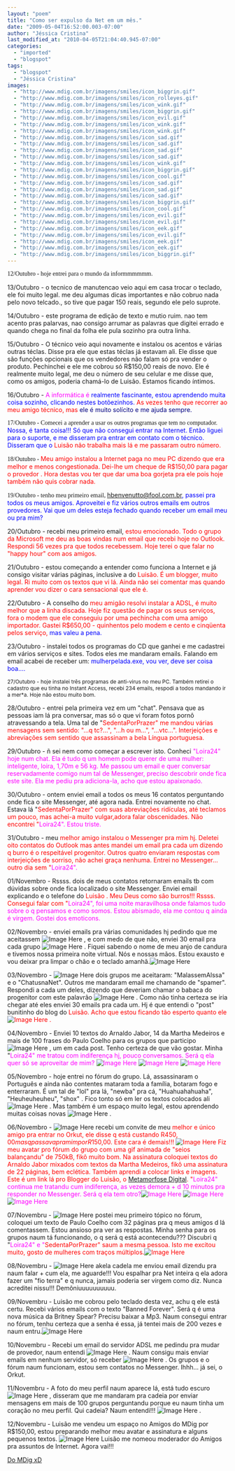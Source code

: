```yaml
---
layout: "poem"
title: "Como ser expulso da Net em um mês."
date: "2009-05-04T16:52:00.003-07:00"
author: "Jéssica Cristina"
last_modified_at: "2010-04-05T21:04:40.945-07:00"
categories:
  - "imported"
  - "blogspot"
tags:
  - "blogspot"
  - "Jéssica Cristina"
images:
  - "http://www.mdig.com.br/imagens/smiles/icon_biggrin.gif"
  - "http://www.mdig.com.br/imagens/smiles/icon_rolleyes.gif"
  - "http://www.mdig.com.br/imagens/smiles/icon_wink.gif"
  - "http://www.mdig.com.br/imagens/smiles/icon_biggrin.gif"
  - "http://www.mdig.com.br/imagens/smiles/icon_evil.gif"
  - "http://www.mdig.com.br/imagens/smiles/icon_wink.gif"
  - "http://www.mdig.com.br/imagens/smiles/icon_wink.gif"
  - "http://www.mdig.com.br/imagens/smiles/icon_sad.gif"
  - "http://www.mdig.com.br/imagens/smiles/icon_sad.gif"
  - "http://www.mdig.com.br/imagens/smiles/icon_sad.gif"
  - "http://www.mdig.com.br/imagens/smiles/icon_sad.gif"
  - "http://www.mdig.com.br/imagens/smiles/icon_wink.gif"
  - "http://www.mdig.com.br/imagens/smiles/icon_biggrin.gif"
  - "http://www.mdig.com.br/imagens/smiles/icon_cool.gif"
  - "http://www.mdig.com.br/imagens/smiles/icon_sad.gif"
  - "http://www.mdig.com.br/imagens/smiles/icon_sad.gif"
  - "http://www.mdig.com.br/imagens/smiles/icon_sad.gif"
  - "http://www.mdig.com.br/imagens/smiles/icon_biggrin.gif"
  - "http://www.mdig.com.br/imagens/smiles/icon_cool.gif"
  - "http://www.mdig.com.br/imagens/smiles/icon_evil.gif"
  - "http://www.mdig.com.br/imagens/smiles/icon_evil.gif"
  - "http://www.mdig.com.br/imagens/smiles/icon_eek.gif"
  - "http://www.mdig.com.br/imagens/smiles/icon_evil.gif"
  - "http://www.mdig.com.br/imagens/smiles/icon_eek.gif"
  - "http://www.mdig.com.br/imagens/smiles/icon_eek.gif"
  - "http://www.mdig.com.br/imagens/smiles/icon_biggrin.gif"
---
```


<p align="left"><span style="font-family:Verdana;">12/Outubro - hoje entrei para o mundo da informmmmmm.

13/Outubro - o tecnico de manutencao veio aqui em casa trocar o teclado, ele foi muito legal. me deu algumas dicas importantes e não cobruo nada pelo novo telcado.,       so tive que pagar 150 reais, segundo ele pelo suprote.

14/Outubro - este programa de edição de    texto e mutio   ruim. nao tem acento pras palarvas, nao       consigo arrumar as     palavras que digitei    errado e quando chega no final da  folha    ele pula sozinho pra outra linha.

15/Outubro - O técnico veio aqui novamente e instalou os acentos e várias outras téclas. Disse pra ele que estas téclas já estavam ali. Ele disse que são funções opcionais que os vendedores não falam só pra vender o produto. Pechinchei e ele me cobrou só R$150,00 reais de novo. Ele é realmente muito legal, me deu o número de seu celular e me disse que, como os amigos, poderia chamá-lo de Luisão. Estamos ficando íntimos.

16/Outubro - </span><span style="color: rgb(255, 0, 255);"> A informática é </span><span style="color: rgb(0, 0, 255);"> realmente fascinante,  estou aprendendo muita coisa sozinho,  clicando nestes botõezinhos. </span><span style="color: rgb(255, 0, 0);"> As vezes tenho que recorrer ao meu amigo técnico, mas </span><span style="color: rgb(0, 0, 128);"> ele é muito solícito e me ajuda sempre.

</span><span style="font-family:Verdana;">17/Outubro - Comecei a aprender a usar os outros programas que tem no computador.   </span><span style="color: rgb(0, 0, 255);"> Nossa, é tanta coisa!!! Só que não consegui entrar na Internet. Então liguei para o suporte, e me disseram pra entrar em contato com o técnico. Disseram que o </span><span style="color: rgb(255, 0, 0);"> Luisão não trabalha mais lá e me passaram outro número.

</span><span style="font-family:Verdana;">

</span><span style="font-family:Verdana;">18/Outubro - </span><span style="color: rgb(255, 0, 0);">Meu amigo instalou a Internet paga no meu PC dizendo que era melhor e menos congestionada. Dei-lhe um cheque de R$150,00 para pagar o provedor . Hora destas vou ter que dar uma boa gorjeta pra ele pois hoje também não quis cobrar nada.

</span><span style="font-family:Verdana;">

</span><span style="font-family:Verdana;">19/Outubro - tenho meu primeiro email, </span><span style="color: rgb(0, 0, 255);">hbenvenutto@fool.com.br, passei pra todos os meus amigos. Aproveitei e fiz vários outros emails em outros provedores. Vai que um deles esteja fechado quando receber um email meu ou pra mim?

20/Outubro - recebi meu primeiro email, </span><span style="color: rgb(255, 0, 0);"> estou emocionado. Todo o grupo da Microsoft me deu as boas vindas num email que recebi hoje no Outlook. Respondi 56 vezes pra que todos recebessem. Hoje terei o que falar no "happy hour" com aos amigos.

21/Outubro - estou começando a entender como funciona a Internet e já consigo visitar várias páginas, inclusive a do </span><span style="color: rgb(255, 0, 0);">Luisão. É um blogger, muito legal. Ri muito com os textos que vi lá. Ainda não sei comentar mas quando aprender vou dizer o cara sensacional que ele é.

22/Outubro - A conselho do </span><span style="color: rgb(255, 0, 0);"> meu amigão resolvi instalar a ADSL, é muito melhor que a linha discada. Hoje fiz questão de pagar os seus serviços, fora o modem que ele conseguiu por uma pechincha com uma amigo importador. Gastei R$650,00 - quinhentos pelo modem e cento e cinqüenta pelos serviço, </span><span style="color: rgb(0, 0, 255);"> mas valeu a pena.

23/Outubro - instalei todos os programas do CD que ganhei e me cadastrei em vários serviços e sites. Todos eles me mandaram emails. Falando em email acabei de receber um: </span><span style="color: rgb(0, 0, 255);">mulherpelada.exe, vou ver, deve ser coisa boa....

</span><span style="font-size:85%;"> 27/Outubro - hoje instalei três programas de anti-virus no meu PC. Também retirei o cadastro que eu tinha no Instant Access, recebi 234 emails, respodi a todos mandando ir a mer*a.  Hoje não estou muito bom.

28/Outubro - entrei pela primeira vez em um "chat". Pensava que as pessoas iam lá pra conversar, mas só o que vi foram fotos pornô atravessando a tela. Uma tal de "</span><span style="color: rgb(255, 0, 0);">SedentaPorPrazer" me mandou várias mensagens sem sentido: "...q tc?...", "...h ou m...", "...vtc...". Interjeições e abreviações sem sentido que assassinam a bela Língua portuguesa.

29/Outubro - ñ sei nem como começar a escrever isto. Conheci </span><span style="color: rgb(255, 0, 255);"> "Loira24" hoje num chat. Ela é tudo q um homem pode querer de uma mulher: inteligente, loira, 1,70m e 56 kg. Me passou um email e quer conversar reservadamente comigo num tal de Messenger, preciso descobrir onde fica este site. Ela me pediu pra adiciona-la, acho que estou apaixonado.

30/Outubro - ontem enviei email a todos os meus 16 contatos perguntando onde fica o site Messenger, até agora nada. Entrei novamente no chat. Estava lá "</span><span style="color: rgb(255, 0, 0);">SedentaPorPrazer" com suas abreviações ridículas, até teclamos um pouco, mas achei-a muito vulgar,adora falar obscenidades. Não encontrei "</span><span style="color: rgb(255, 0, 255);">Loira24". Estou triste.

31/Outubro - meu </span><span style="color: rgb(255, 0, 0);"> melhor amigo instalou o Messenger pra mim hj. Deletei oito contatos do Outlook mas antes mandei um email pra cada um dizendo q burro é o respeitável progenitor. Outros quatro enviaram respostas com interjeições de sorriso, não achei graça nenhuma. Entrei no Messenger... outro dia sem "</span><span style="color: rgb(255, 0, 255);">Loira24".

01/Novembro - Rssss. dois de meus contatos retornaram emails tb com dúvidas sobre onde fica localizado o site Messenger. Enviei email explicando e o telefone do </span><span style="color: rgb(255, 0, 0);"> Luisão . Meu Deus como são burros!!! Rssss. Consegui falar com "</span><span style="color: rgb(255, 0, 255);">Loira24", foi uma noite maravilhosa onde falamos tudo sobre o q pensamos e como somos. Estou abismado, ela me contou q ainda é virgem. Gostei dos emoticons.

02/Novembro - enviei emails pra várias comunidades             hj pedindo que me aceitassem ![Image Here](http://www.mdig.com.br/imagens/smiles/icon_biggrin.gif)
, e com medo de que não, enviei 30 email pra cada grupo ![Image Here](http://www.mdig.com.br/imagens/smiles/icon_rolleyes.gif)
. Fiquei sabendo o nome de meu anjo de candura e tivemos nossa primeira noite virtual. Nós e nossas mãos. Estou exausto e vou deixar pra limpar o chão e o teclado amanhã.![Image Here](http://www.mdig.com.br/imagens/smiles/icon_wink.gif)

03/Novembro - ![Image Here](http://www.mdig.com.br/imagens/smiles/icon_biggrin.gif)
 dois grupos me aceitaram: "MalassemAlssa" e o "ChatusnaNet". Outros me mandaram email me chamando de "spamer". Respondi a cada um deles, dizendo que deveriam chamar o babaca do progenitor com este palavrão ![Image Here](http://www.mdig.com.br/imagens/smiles/icon_evil.gif)
. Como não tinha certeza se iria chegar até eles enviei 30 emails pra cada um. Hj é que entendi o "post" bunitinho do blog do </span><span style="color: rgb(255, 0, 0);">Luisão. Acho que estou ficando tão esperto quanto ele ![Image Here](http://www.mdig.com.br/imagens/smiles/icon_wink.gif)
.

04/Novembro - Enviei 10 textos do Arnaldo Jabor, 14 da Martha Medeiros e mais de 100 frases do Paulo Coelho para os grupos que participo ![Image Here](http://www.mdig.com.br/imagens/smiles/icon_wink.gif)
, um em cada post. Tenho certeza de que vão gostar. Minha "</span><span style="color: rgb(255, 0, 255);">Loira24" me tratou com indiferença hj, pouco conversamos. Será q ela quer só se aproveitar de mim? ![Image Here](http://www.mdig.com.br/imagens/smiles/icon_sad.gif)
![Image Here](http://www.mdig.com.br/imagens/smiles/icon_sad.gif)
![Image Here](http://www.mdig.com.br/imagens/smiles/icon_sad.gif)

05/Novembro - hoje entrei no fórum do grupo. Lá, assassinaram o Português e ainda não contentes mataram toda a família, botaram fogo e enterraram. É um tal de "lol" pra lá, "newba" pra cá, "Huahuahahuaha", "Heuheuheuheu", "shox" . Fico tonto só em ler os textos colocados ali ![Image Here](http://www.mdig.com.br/imagens/smiles/icon_sad.gif)
. Mas também é um espaço muito legal, estou aprendendo muitas coisas novas ![Image Here](http://www.mdig.com.br/imagens/smiles/icon_wink.gif)
.

06/Novembro - ![Image Here](http://www.mdig.com.br/imagens/smiles/icon_biggrin.gif)
 recebi um convite de meu </span><span style="color: rgb(255, 0, 0);"> melhor e único amigo pra entrar no Orkut, ele disse q está custando R$450,00 mas q passava pra mim por R$150,00. Este cara é demais!!! ![Image Here](http://www.mdig.com.br/imagens/smiles/icon_cool.gif)
 Fiz meu avatar pro fórum do grupo com uma gif animada de "seios balançandu" de 750kB, fikô muito bom. Na assinatura coloquei textos do Arnaldo Jabor mixados com textos da Martha Medeiros, fikô uma assinatura de 22 páginas, bem eclética. Também aprendi a colocar links e imagens. Este é um link lá pro Blogger do </span><span style="color: rgb(255, 0, 0);">Luisão, o [ Metamorfose Digital](http://www.mdig.com.br/index.php?memberid=5). "</span><span style="color: rgb(255, 0, 255);">Loira24" continua me tratandu cum indiferença, as vezes demora + d 10 minutos pra responder no Messenger. Será q ela tem otro?![Image Here](http://www.mdig.com.br/imagens/smiles/icon_sad.gif)
![Image Here](http://www.mdig.com.br/imagens/smiles/icon_sad.gif)
![Image Here](http://www.mdig.com.br/imagens/smiles/icon_sad.gif)

07/Novembru - ![Image Here](http://www.mdig.com.br/imagens/smiles/icon_biggrin.gif)
 postei meu primeiro tópico no fórum, coloquei um texto de Paulo Coelho com 32 páginas pra q meus amigos d lá comentassem. Estou ansioso pra ver as respostas. Minha senha para os grupos naum tá funcionando, o q será q está acontecendu??? Discubri q "</span><span style="color: rgb(255, 0, 255);">Loira24" e "</span><span style="color: rgb(255, 0, 0);">SedentaPorPrazer" saum a mesma pessoa. Isto me excitou muito, gosto de mulheres com traços múltiplos.![Image Here](http://www.mdig.com.br/imagens/smiles/icon_cool.gif)

08/Novembru - ![Image Here](http://www.mdig.com.br/imagens/smiles/icon_evil.gif)
 akela cadela me enviou email dizendu pra naum falar + cum ela, me aguarde!!! Vou espalhar pra Net inteira q ela adora fazer um "fio terra" e q nunca, jamais poderia ser virgem como diz. Nunca acreditei nissu!!! Demôniuuuuuuuuuu.

09/Novembru - Luisão me cobrou pelo teclado desta vez, achu q ele está certu. Recebi vários emails com o texto "Banned Forever". Será q é uma nova música da Britney Spear? Precisu baixar a Mp3. Naum consegui entrar no fórum, tenhu certeza que a senha é essa, já tentei mais de 200 vezes e naum entru.![Image Here](http://www.mdig.com.br/imagens/smiles/icon_evil.gif)

10/Novembru - Recebi um email do servidor ADSL me pedindu pra mudar de provedor, naum entendi ![Image Here](http://www.mdig.com.br/imagens/smiles/icon_eek.gif)
. Naum consigu mais enviar emails em nenhum  servidor, só receber ![Image Here](http://www.mdig.com.br/imagens/smiles/icon_evil.gif)
. Os grupos e o fórum naum funcionam, estou sem contatos no Messenger. Ihhh... já sei, o Orkut.

11/Novembru - A foto do meu perfil naum aparece lá, está tudo escuro ![Image Here](http://www.mdig.com.br/imagens/smiles/icon_eek.gif)
, disseram que me mandaram pra cadeia por enviar mensagens em mais de 100 grupos perguntandu porque eu naum tinha um coração no meu perfil. Qui cadeia? Naum entendi!!! ![Image Here](http://www.mdig.com.br/imagens/smiles/icon_eek.gif)
.

12/Novembru - Luisão me vendeu um espaço no Amigos do MDig por R$150,00, estou preparando melhor meu avatar e assinatura e alguns pequenos textos. ![Image Here](http://www.mdig.com.br/imagens/smiles/icon_biggrin.gif)
 Luisão me nomeou moderador do Amigos pra assuntos de Internet. Agora vai!!!

[Do MDig   xD](http://www.mdig.com.br/index.php?itemid=30)

</span></p>
